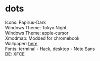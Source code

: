 # dots

Icons: Papirus-Dark <br>
Windows Theme: Tokyo Night  <br>
Windows Theme: apple-cursor  <br>
Xmodmap: Modded for chromebook  <br>
Wallpaper: <a href="">here</a>  <br>
Fonts: terminal - Hack, desktop - Noto Sans  <br>
DE: XFCE  <br>
